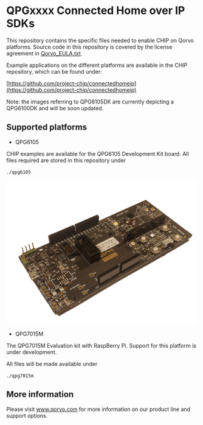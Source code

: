 # QPGxxxx Connected Home over IP SDKs

This repository contains the specific files needed to enable CHIP on Qorvo platforms.
Source code in this repository is covered by the license agreement in [Qorvo_EULA.txt](Qorvo_EULA.txt).

Example applications on the different platforms are available in the CHIP repository,
which can be found under:

[https://github.com/project-chip/connectedhomeip](https://github.com/project-chip/connectedhomeip)

Note: the images referring to QPG6105DK are currently depicting a QPG6100DK and will be soon updated.

## Supported platforms

* QPG6105

CHIP examples are available for the QPG6105 Development Kit board.
All files required are stored in this repository under

```
./qpg6105
```

![QPG6105 DK board](qpg6105/doc/qpg6100.png)

* QPG7015M

The QPG7015M Evaluation kit with RaspBerry Pi.
Support for this platform is under development.

All files will be made available under

```
./qpg7015m
```

## More information

Please visit www.qorvo.com for more information on our product line and support options.
